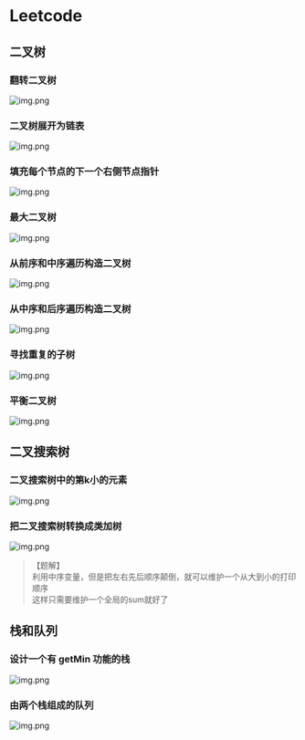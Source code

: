 # Leetcode

## 二叉树

### 翻转二叉树
![img.png](q226.png)

### 二叉树展开为链表
![img.png](q114.png)

### 填充每个节点的下一个右侧节点指针
![img.png](q116.png)

### 最大二叉树
![img.png](q654.png)

### 从前序和中序遍历构造二叉树
![img.png](q105.png)

### 从中序和后序遍历构造二叉树
![img.png](q106.png)

### 寻找重复的子树
![img.png](q652.png)

### 平衡二叉树
![img.png](q110.png)

## 二叉搜索树

### 二叉搜索树中的第k小的元素
![img.png](q230.png)

### 把二叉搜索树转换成类加树
![img.png](q538.png)
>【题解】  
> 利用中序变量，但是把左右先后顺序颠倒，就可以维护一个从大到小的打印顺序  
> 这样只需要维护一个全局的sum就好了




## 栈和队列

### 设计一个有 getMin 功能的栈
![img.png](q155.png)

### 由两个栈组成的队列
![img.png](jz09.png)